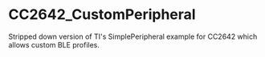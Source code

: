 # CC2642_CustomPeripheral
Stripped down version of TI's SimplePeripheral example for CC2642 which allows custom BLE profiles.
